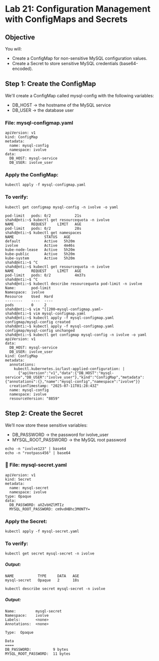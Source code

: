 # Lab 21: Configuration Management with ConfigMaps and Secrets

## Objective

You will:
- Create a ConfigMap for non-sensitive MySQL configuration values.
- Create a Secret to store sensitive MySQL credentials (base64-encoded).

## Step 1: Create the ConfigMap

We'll create a ConfigMap called mysql-config with the following variables:
- DB_HOST → the hostname of the MySQL service 
- DB_USER → the database user 

### File: mysql-configmap.yaml

```
apiVersion: v1
kind: ConfigMap
metadata:
  name: mysql-config
  namespace: ivolve
data:
  DB_HOST: mysql-service
  DB_USER: ivolve_user
```

### Apply the ConfigMap:

```
kubectl apply -f mysql-configmap.yaml
```

### To verify:

```
kubectl get configmap mysql-config -n ivolve -o yaml
```
```
pod-limit   pods: 0/2           21s
shahd@nti:~$ kubectl get resourcequota -n ivolve
NAME        REQUEST     LIMIT   AGE
pod-limit   pods: 0/2           28s
shahd@nti:~$ kubectl get namespaces
NAME              STATUS   AGE
default           Active   5h20m
ivolve            Active   4m46s
kube-node-lease   Active   5h20m
kube-public       Active   5h20m
kube-system       Active   5h20m
shahd@nti:~$ ^C
shahd@nti:~$ kubectl get resourcequota -n ivolve
NAME        REQUEST     LIMIT   AGE
pod-limit   pods: 0/2           4m37s
shahd@nti:~$ ^C
shahd@nti:~$ kubectl describe resourcequota pod-limit -n ivolve
Name:       pod-limit
Namespace:  ivolve
Resource    Used  Hard
--------    ----  ----
pods        0     2
shahd@nti:~$ vim ^[[200~mysql-configmap.yaml~
shahd@nti:~$ vim mysql-configmap.yaml
shahd@nti:~$ kubectl apply -f mysql-configmap.yaml
configmap/mysql-config created
shahd@nti:~$ kubectl apply -f mysql-configmap.yaml
configmap/mysql-config unchanged
shahd@nti:~$ kubectl get configmap mysql-config -n ivolve -o yaml
apiVersion: v1
data:
  DB_HOST: mysql-service
  DB_USER: ivolve_user
kind: ConfigMap
metadata:
  annotations:
    kubectl.kubernetes.io/last-applied-configuration: |
      {"apiVersion":"v1","data":{"DB_HOST":"mysql-service","DB_USER":"ivolve_user"},"kind":"ConfigMap","metadata":{"annotations":{},"name":"mysql-config","namespace":"ivolve"}}
  creationTimestamp: "2025-07-11T01:28:43Z"
  name: mysql-config
  namespace: ivolve
  resourceVersion: "8859"
```

## Step 2: Create the Secret

We’ll now store these sensitive variables:
- DB_PASSWORD → the password for ivolve_user
- MYSQL_ROOT_PASSWORD → the MySQL root password

```
echo -n "ivolve123" | base64
echo -n "rootpass456" | base64
```
### 🔹 File: mysql-secret.yaml
```
apiVersion: v1
kind: Secret
metadata:
  name: mysql-secret
  namespace: ivolve
type: Opaque
data:
  DB_PASSWORD: aXZvbHZlMTIz
  MYSQL_ROOT_PASSWORD: cm9vdHBhc3M0NTY=
```

### Apply the Secret:

```
kubectl apply -f mysql-secret.yaml
```

### To verify:

```
kubectl get secret mysql-secret -n ivolve
```
##### Output:
```
NAME           TYPE     DATA   AGE
mysql-secret   Opaque   2      18s
```
```
kubectl describe secret mysql-secret -n ivolve
```

##### Output:
```
Name:         mysql-secret
Namespace:    ivolve
Labels:       <none>
Annotations:  <none>

Type:  Opaque

Data
====
DB_PASSWORD:          9 bytes
MYSQL_ROOT_PASSWORD:  11 bytes
```